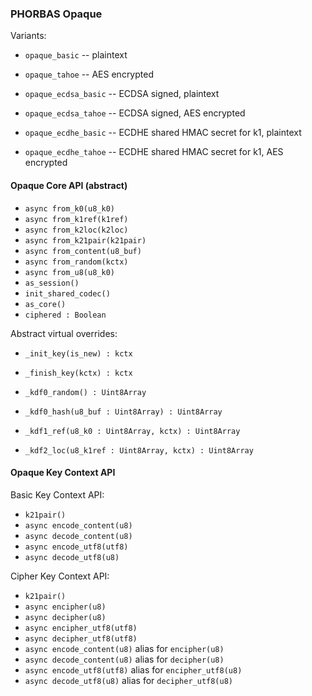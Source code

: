 ### PHORBAS Opaque

Variants:
- `opaque_basic` -- plaintext
- `opaque_tahoe` -- AES encrypted

- `opaque_ecdsa_basic` -- ECDSA signed, plaintext
- `opaque_ecdsa_tahoe` -- ECDSA signed, AES encrypted

- `opaque_ecdhe_basic` -- ECDHE shared HMAC secret for k1, plaintext
- `opaque_ecdhe_tahoe` -- ECDHE shared HMAC secret for k1, AES encrypted


#### Opaque Core API (abstract)

- `async from_k0(u8_k0)`
- `async from_k1ref(k1ref)`
- `async from_k2loc(k2loc)`
- `async from_k21pair(k21pair)`
- `async from_content(u8_buf)`
- `async from_random(kctx)`
- `async from_u8(u8_k0)`
- `as_session()`
- `init_shared_codec()`
- `as_core()`
- `ciphered : Boolean`


Abstract virtual overrides:

- `_init_key(is_new) : kctx`
- `_finish_key(kctx) : kctx`

- `_kdf0_random() : Uint8Array`
- `_kdf0_hash(u8_buf : Uint8Array) : Uint8Array`
- `_kdf1_ref(u8_k0 : Uint8Array, kctx) : Uint8Array`
- `_kdf2_loc(u8_k1ref : Uint8Array, kctx) : Uint8Array`


#### Opaque Key Context API

Basic Key Context API:

- `k21pair()`
- `async encode_content(u8)`
- `async decode_content(u8)`
- `async encode_utf8(utf8)`
- `async decode_utf8(u8)`


Cipher Key Context API:
- `k21pair()`
- `async encipher(u8)`
- `async decipher(u8)`
- `async encipher_utf8(utf8)`
- `async decipher_utf8(utf8)`
- `async encode_content(u8)` alias for `encipher(u8)`
- `async decode_content(u8)` alias for `decipher(u8)`
- `async encode_utf8(utf8)` alias for `encipher_utf8(u8)`
- `async decode_utf8(u8)` alias for `decipher_utf8(u8)`

